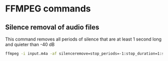 # FFMPEG commands


## Silence removal of audio files

This command removes all periods of silence that are at least 1 second long and quieter than -40 dB

```bash
ffmpeg -i input.m4a -af silenceremove=stop_periods=-1:stop_duration=1:stop_threshold=-40dB output.mp3
```
